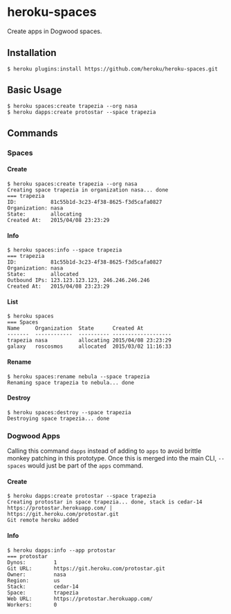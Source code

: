 # heroku-spaces

Create apps in Dogwood spaces.

## Installation

    $ heroku plugins:install https://github.com/heroku/heroku-spaces.git

## Basic Usage

    $ heroku spaces:create trapezia --org nasa
    $ heroku dapps:create protostar --space trapezia

## Commands

### Spaces

#### Create

    $ heroku spaces:create trapezia --org nasa
    Creating space trapezia in organization nasa... done
    === trapezia
    ID:           81c55b1d-3c23-4f38-8625-f3d5cafa0827
    Organization: nasa
    State:        allocating
    Created At:   2015/04/08 23:23:29

#### Info

    $ heroku spaces:info --space trapezia
    === trapezia
    ID:           81c55b1d-3c23-4f38-8625-f3d5cafa0827
    Organization: nasa
    State:        allocated
    Outbound IPs: 123.123.123.123, 246.246.246.246
    Created At:   2015/04/08 23:23:29

#### List

    $ heroku spaces
    === Spaces
    Name     Organization  State      Created At
    -------  ------------  ---------- -------------------
    trapezia nasa          allocating 2015/04/08 23:23:29
    galaxy   roscosmos     allocated  2015/03/02 11:16:33

#### Rename

    $ heroku spaces:rename nebula --space trapezia
    Renaming space trapezia to nebula... done
    
#### Destroy

    $ heroku spaces:destroy --space trapezia
    Destroying space trapezia... done

### Dogwood Apps

Calling this command `dapps` instead of adding to `apps` to avoid brittle monkey patching in this prototype.
Once this is merged into the main CLI, `--spaces` would just be part of the `apps` command.

#### Create

    $ heroku dapps:create protostar --space trapezia
    Creating protostar in space trapezia... done, stack is cedar-14
    https://protostar.herokuapp.com/ | https://git.heroku.com/protostar.git
    Git remote heroku added

#### Info

    $ heroku dapps:info --app protostar
    === protostar
    Dynos:         1
    Git URL:       https://git.heroku.com/protostar.git
    Owner:         nasa
    Region:        us
    Stack:         cedar-14
    Space:         trapezia
    Web URL:       https://protostar.herokuapp.com/
    Workers:       0
